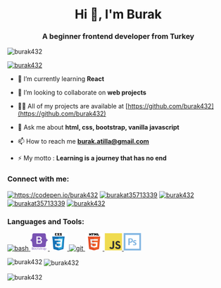 <h1 align="center">Hi 👋, I'm Burak</h1>
<h3 align="center">A beginner frontend developer from Turkey</h3>

<p align="left"> <img src="https://komarev.com/ghpvc/?username=burak432&label=Profile%20views&color=0e75b6&style=flat" alt="burak432" /> </p>

<p align="left"> <a href="https://github.com/ryo-ma/github-profile-trophy"><img src="https://github-profile-trophy.vercel.app/?username=burak432" alt="burak432" /></a> </p>

- 🌱 I’m currently learning **React**

- 👯 I’m looking to collaborate on **web projects**

- 👨‍💻 All of my projects are available at [https://github.com/burak432](https://github.com/burak432)

- 💬 Ask me about **html, css, bootstrap, vanilla javascript**

- 📫 How to reach me **burak.atilla@gmail.com**

- ⚡ My motto : **Learning is a journey that has no end**

<h3 align="left">Connect with me:</h3>
<p align="left">
<a href="https://codepen.io/https://codepen.io/burak432" target="blank"><img align="center" src="https://raw.githubusercontent.com/rahuldkjain/github-profile-readme-generator/master/src/images/icons/Social/codepen.svg" alt="https://codepen.io/burak432" height="30" width="40" /></a>
<a href="https://twitter.com/burakat35713339" target="blank"><img align="center" src="https://raw.githubusercontent.com/rahuldkjain/github-profile-readme-generator/master/src/images/icons/Social/twitter.svg" alt="burakat35713339" height="30" width="40" /></a>
<a href="https://www.hackerrank.com/burak432" target="blank"><img align="center" src="https://raw.githubusercontent.com/rahuldkjain/github-profile-readme-generator/master/src/images/icons/Social/hackerrank.svg" alt="burak432" height="30" width="40" /></a>
  <a href="https://twitter.com/burakat35713339" target="blank"><img align="center" src="https://raw.githubusercontent.com/rahuldkjain/github-profile-readme-generator/master/src/images/icons/Social/twitter.svg" alt="burakat35713339" height="30" width="40" /></a>
<a href="https://instagram.com/burakk432" target="blank"><img align="center" src="https://raw.githubusercontent.com/rahuldkjain/github-profile-readme-generator/master/src/images/icons/Social/instagram.svg" alt="burakk432" height="30" width="40" /></a>
</p>

<h3 align="left">Languages and Tools:</h3>
<p align="left"> <a href="https://www.gnu.org/software/bash/" target="_blank" rel="noreferrer"> <img src="https://www.vectorlogo.zone/logos/gnu_bash/gnu_bash-icon.svg" alt="bash" width="40" height="40"/> </a> <a href="https://getbootstrap.com" target="_blank" rel="noreferrer"> <img src="https://raw.githubusercontent.com/devicons/devicon/master/icons/bootstrap/bootstrap-plain-wordmark.svg" alt="bootstrap" width="40" height="40"/> </a> <a href="https://www.w3schools.com/css/" target="_blank" rel="noreferrer"> <img src="https://raw.githubusercontent.com/devicons/devicon/master/icons/css3/css3-original-wordmark.svg" alt="css3" width="40" height="40"/> </a> <a href="https://git-scm.com/" target="_blank" rel="noreferrer"> <img src="https://www.vectorlogo.zone/logos/git-scm/git-scm-icon.svg" alt="git" width="40" height="40"/> </a> <a href="https://www.w3.org/html/" target="_blank" rel="noreferrer"> <img src="https://raw.githubusercontent.com/devicons/devicon/master/icons/html5/html5-original-wordmark.svg" alt="html5" width="40" height="40"/> </a> <a href="https://developer.mozilla.org/en-US/docs/Web/JavaScript" target="_blank" rel="noreferrer"> <img src="https://raw.githubusercontent.com/devicons/devicon/master/icons/javascript/javascript-original.svg" alt="javascript" width="40" height="40"/> </a> <a href="https://www.photoshop.com/en" target="_blank" rel="noreferrer"> <img src="https://raw.githubusercontent.com/devicons/devicon/master/icons/photoshop/photoshop-line.svg" alt="photoshop" width="40" height="40"/> </a> </p>

<p><img align="left" src="https://github-readme-stats.vercel.app/api/top-langs?username=burak432&show_icons=true&locale=en&layout=compact" alt="burak432" /></p>

<p>&nbsp;<img align="center" src="https://github-readme-stats.vercel.app/api?username=burak432&show_icons=true&locale=en" alt="burak432" /></p>

<p><img align="center" src="https://github-readme-streak-stats.herokuapp.com/?user=burak432&" alt="burak432" /></p>
